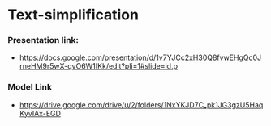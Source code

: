 # Text-simplification

### Presentation link:

- https://docs.google.com/presentation/d/1v7YJCc2xH30Q8fvwEHgQc0JrneHM9r5wX-qvO6W1IKk/edit?pli=1#slide=id.p

### Model Link

- https://drive.google.com/drive/u/2/folders/1NxYKJD7C_pk1JG3gzU5HaqKyvIAx-EGD
